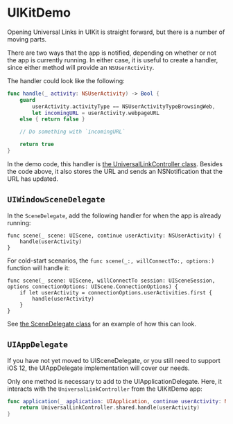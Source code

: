 # UIKitDemo

Opening Universal Links in UIKit is straight forward, but there is a number of moving parts.

There are two ways that the app is notified, depending on whether or not the app is currently running. In either case, it is useful to create a handler, since either method will provide an `NSUserActivity`.

The handler could look like the following:

```swift
func handle(_ activity: NSUserActivity) -> Bool {
	guard
		userActivity.activityType == NSUserActivityTypeBrowsingWeb,
		let incomingURL = userActivity.webpageURL
	else { return false }

	// Do something with `incomingURL`

	return true
}
```

In the demo code, this handler is [the UniversalLinkController class](UIKitDemo/UniversalLinkController.swift). Besides the code above, it also stores the URL and sends an NSNotification that the URL has updated.


## `UIWindowSceneDelegate`

In the `SceneDelegate`, add the following handler for when the app is already running:

```
func scene(_ scene: UIScene, continue userActivity: NSUserActivity) {
	handle(userActivity)
}
```

For cold-start scenarios, the `func scene(_:, willConnectTo:, options:)` function will handle it:

```
func scene(_ scene: UIScene, willConnectTo session: UISceneSession, options connectionOptions: UIScene.ConnectionOptions) {
	if let userActivity = connectionOptions.userActivities.first {
		handle(userActivity)
	}
}
```

See [the SceneDelegate class](UIKitDemo/SceneDelegate.swift) for an example of how this can look.


## `UIAppDelegate`

If you have not yet moved to UISceneDelegate, or you still need to support iOS 12, the UIAppDelegate implementation will cover our needs.

Only one method is necessary to add to the UIApplicationDelegate. Here, it interacts with the `UniversalLinkController` from the UIKitDemo app:

```swift
func application(_ application: UIApplication, continue userActivity: NSUserActivity, restorationHandler: @escaping ([UIUserActivityRestoring]?) -> Void) -> Bool {
	return UniversalLinkController.shared.handle(userActivity)
}
```
